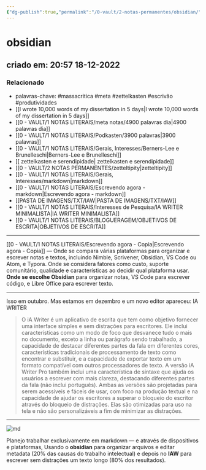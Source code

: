 ```yaml
---
{"dg-publish":true,"permalink":"/0-vault/2-notas-permanentes/obsidian/","tags":["permanente","massacritica","meta","zettelkasten","escrivão","produtividades"],"dgHomeLink":true,"dgShowLocalGraph":true,"dgShowFileTree":true,"dgEnableSearch":true}
---
```


# obsidian
## criado em: 20:57 18-12-2022

### Relacionado
- palavras-chave: #massacritica #meta #zettelkasten #escrivão #produtividades 
- [[I wrote 10,000 words of my dissertation in 5 days\|I wrote 10,000 words of my dissertation in 5 days]]
- [[0 - VAULT/1 NOTAS LITERAIS/meta notas/4900 palavras dia\|4900 palavras dia]]
- [[0 - VAULT/1 NOTAS LITERAIS/Podkasten/3900 palavras\|3900 palavras]]
- [[0 - VAULT/1 NOTAS LITERAIS/Gerais, Interesses/Berners-Lee e Brunelleschi\|Berners-Lee e Brunelleschi]]
- [[ zettelkasten e serendipidade\| zettelkasten e serendipidade]]
- [[0 - VAULT/2 NOTAS PERMANENTES/zetteltipity\|zetteltipity]]
- [[0 - VAULT/1 NOTAS LITERAIS/Gerais, Interesses/markdown\|markdown]]
- [[0 - VAULT/1 NOTAS LITERAIS/Escrevendo agora - markdown\|Escrevendo agora - markdown]]
- [[PASTA DE IMAGENS/TXT/IAW\|PASTA DE IMAGENS/TXT/IAW]]
- [[0 - VAULT/1 NOTAS LITERAIS/Interesses de Pesquisa/IA WRITER MINIMALISTA\|IA WRITER MINIMALISTA]]
- [[0 - VAULT/1 NOTAS LITERAIS/BLOGUERAGEM/OBJETIVOS DE ESCRITA\|OBJETIVOS DE ESCRITA]]
---
[[0 - VAULT/1 NOTAS LITERAIS/Escrevendo agora - Copia\|Escrevendo agora - Copia]] —  Onde se compara várias plataformas para organizar e escrever notas e textos, incluindo Nimble, Scrivener, Obsidian, VS Code ou Atom, e Typora.
Onde se considera fatores como custo, suporte comunitário, qualidade e características ao decidir qual plataforma usar.
**Onde se escolhe Obsidian** para organizar notas, VS Code para escrever código, e Libre Office para escrever texto.

---
Isso em outubro. Mas estamos em dezembro e um novo editor apareceu: IA WRITER

>O iA Writer é um aplicativo de escrita que tem como objetivo fornecer uma interface simples e sem distrações para escritores. Ele inclui características como um modo de foco que desvanece tudo o mais no documento, exceto a linha ou parágrafo sendo trabalhado, a capacidade de destacar diferentes partes da fala em diferentes cores, características tradicionais de processamento de texto como encontrar e substituir, e a capacidade de exportar texto em um formato compatível com outros processadores de texto. A versão iA Writer Pro também inclui uma característica de sintaxe que ajuda os usuários a escrever com mais clareza, destacando diferentes partes da fala (não inclui português). Ambas as versões são projetadas para serem acessíveis e fáceis de usar, com foco na produção textual e na capacidade de ajudar os escritores a superar o bloqueio do escritor através do bloqueio de distrações. Elas são otimizadas para uso na tela e não são personalizáveis a fim de minimizar as distrações.

---
![md](https://i.postimg.cc/SxPLZmq7/image.png)


Planejo trabalhar exclusivamente em markdown — e através de dispositivos e plataformas,
Usando o **obsidian** para organizar arquivos e editar metadata (20% das causas do trabalho intelectual) e depois no **IAW** para escrever sem distrações um texto longo (80% dos resultados). 
